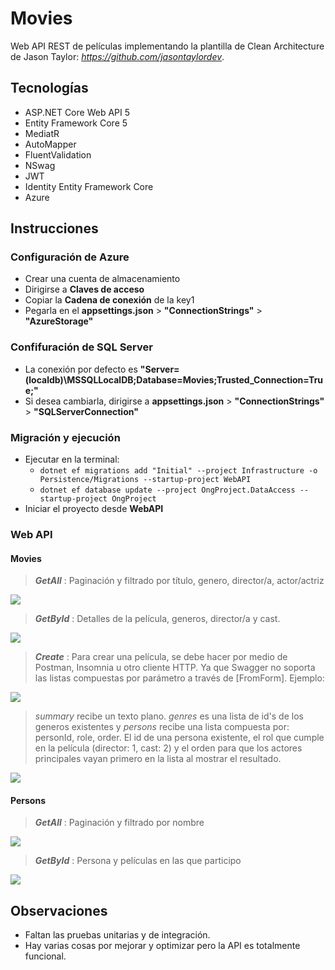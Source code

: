 # Movies
Web API REST de películas implementando la plantilla de Clean Architecture de Jason Taylor: _https://github.com/jasontaylordev_.

## Tecnologías
* ASP.NET Core Web API 5
* Entity Framework Core 5
* MediatR
* AutoMapper
* FluentValidation
* NSwag
* JWT
* Identity Entity Framework Core
* Azure

## Instrucciones

### Configuración de Azure
* Crear una cuenta de almacenamiento
* Dirigirse a **Claves de acceso**
* Copiar la **Cadena de conexión** de la key1
* Pegarla en el **appsettings.json** > **"ConnectionStrings"** > **"AzureStorage"**


### Confifuración de SQL Server
* La conexión por defecto es **"Server=(localdb)\\MSSQLLocalDB;Database=Movies;Trusted_Connection=True;"**
* Si desea cambiarla, dirigirse a **appsettings.json** > **"ConnectionStrings"** > **"SQLServerConnection"**


### Migración y ejecución
* Ejecutar en la terminal:
  * `dotnet ef migrations add "Initial" --project Infrastructure -o Persistence/Migrations --startup-project WebAPI`
  * `dotnet ef database update --project OngProject.DataAccess --startup-project OngProject`
* Iniciar el proyecto desde **WebAPI**


### Web API
#### Movies
> _**GetAll**_ : Paginación y filtrado por título, genero, director/a, actor/actriz 
<img src="https://user-images.githubusercontent.com/66186644/143806620-26bfaba8-e345-41d9-b4ab-dce05e44aa4a.png"/>

> _**GetById**_ : Detalles de la película, generos, director/a y cast.
<img src="https://user-images.githubusercontent.com/66186644/143934045-96450615-49ec-456f-8dd3-a5643e7e2822.png"/>

> _**Create**_ : Para crear una película, se debe hacer por medio de Postman, Insomnia u otro cliente HTTP. Ya que Swagger no soporta las listas compuestas por parámetro a través de [FromForm]. Ejemplo:
<img src="https://user-images.githubusercontent.com/66186644/143937486-ea7001b3-18c6-4348-a7bb-fa84a52650f2.png"/>

> _summary_ recibe un texto plano. _genres_ es una lista de id's de los generos existentes y _persons_ recibe una lista compuesta por: personId, role, order. El id de una persona existente, el rol que cumple en la película (director: 1, cast: 2) y el orden para que los actores principales vayan primero en la lista al mostrar el resultado.
<img src="https://user-images.githubusercontent.com/66186644/143938645-7c0a2a4a-1c52-42bb-a77d-411f518a4009.png"/>

#### Persons
> _**GetAll**_ : Paginación y filtrado por nombre
<img src="https://user-images.githubusercontent.com/66186644/143806277-3490bd3f-98e1-4482-bb3c-94aa43843782.png"/>

> _**GetById**_ : Persona y películas en las que participo
<img src="https://user-images.githubusercontent.com/66186644/143807476-5551ddd1-2785-4970-9d7c-a3e262680d9c.png"/>


## Observaciones
* Faltan las pruebas unitarias y de integración.
* Hay varias cosas por mejorar y optimizar pero la API es totalmente funcional.
